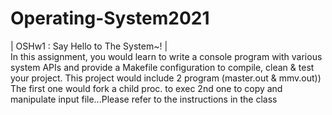 # Operating-System2021
| OSHw1 : Say Hello to The System~! |<br>
In this assignment, you would learn to write a console program with various system APIs and provide a Makefile configuration to compile, clean & test your project. This project would include 2 program (master.out & mmv.out)) The first one would fork a child proc. to exec 2nd one to copy and manipulate input file...Please refer to the instructions in the class<br>

